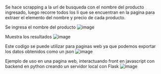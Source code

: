 Se hace scrapping a la url de busqueda con el nombre del producto ingresado, luego recorre todos los li que se encuentran en la pagina para extraer el elemento del nombre y precio de cada producto.

Se ingresa el nombre del producto
![image](https://github.com/mateyyyy/Coto-Scrapping/assets/65136286/9034cc4e-7ecf-4955-8801-ec851ee26035)

Muestra los resultados
![image](https://github.com/mateyyyy/Coto-Scrapping/assets/65136286/163d71b8-0fbd-4b91-a602-274a94563d43)

Este codigo se puede utilizar para paginas web ya que podemos exportar los datos obtenidos como un json
![image](https://github.com/mateyyyy/Coto-Scrapping/assets/65136286/7fd52538-aa36-4c11-8c4b-53b678824aee)

Ejemplo de uso en una pagina web, interactuando front en javascript con backend en python creando un servidor local con Flask
![image](https://github.com/mateyyyy/Coto-Scrapping/assets/65136286/630c18d2-07f7-4047-a976-a208239a91b3)

